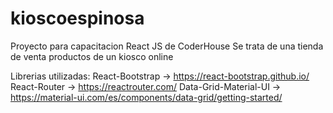 # kioscoespinosa
 Proyecto para capacitacion React JS de CoderHouse
 Se trata de una tienda de venta productos de un kiosco online
 
 Librerias utilizadas:
 React-Bootstrap -> https://react-bootstrap.github.io/
 React-Router -> https://reactrouter.com/
 Data-Grid-Material-UI -> https://material-ui.com/es/components/data-grid/getting-started/